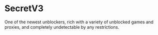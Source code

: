 # SecretV3
One of the newest unblockers, rich with a variety of unblocked games and proxies, and completely undetectable by any restrictions.
